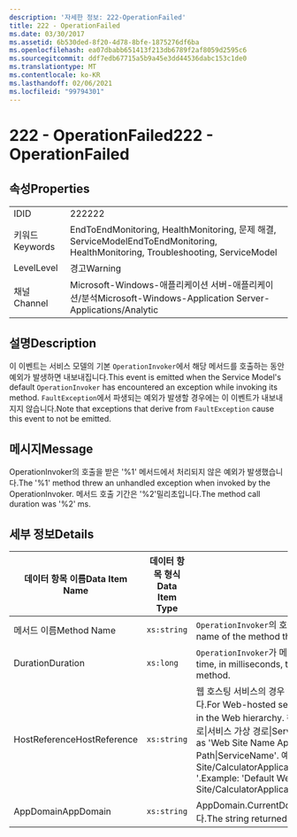 ```yaml
---
description: '자세한 정보: 222-OperationFailed'
title: 222 - OperationFailed
ms.date: 03/30/2017
ms.assetid: 6b530ded-8f20-4d78-8bfe-1875276df6ba
ms.openlocfilehash: ea07dbabb651413f213db6789f2af8059d2595c6
ms.sourcegitcommit: ddf7edb67715a5b9a45e3dd44536dabc153c1de0
ms.translationtype: MT
ms.contentlocale: ko-KR
ms.lasthandoff: 02/06/2021
ms.locfileid: "99794301"
---
```

# <a name="222---operationfailed"></a><span data-ttu-id="112de-103">222 - OperationFailed</span><span class="sxs-lookup"><span data-stu-id="112de-103">222 - OperationFailed</span></span>

## <a name="properties"></a><span data-ttu-id="112de-104">속성</span><span class="sxs-lookup"><span data-stu-id="112de-104">Properties</span></span>  
  
|||  
|-|-|  
|<span data-ttu-id="112de-105">ID</span><span class="sxs-lookup"><span data-stu-id="112de-105">ID</span></span>|<span data-ttu-id="112de-106">222</span><span class="sxs-lookup"><span data-stu-id="112de-106">222</span></span>|  
|<span data-ttu-id="112de-107">키워드</span><span class="sxs-lookup"><span data-stu-id="112de-107">Keywords</span></span>|<span data-ttu-id="112de-108">EndToEndMonitoring, HealthMonitoring, 문제 해결, ServiceModel</span><span class="sxs-lookup"><span data-stu-id="112de-108">EndToEndMonitoring, HealthMonitoring, Troubleshooting, ServiceModel</span></span>|  
|<span data-ttu-id="112de-109">Level</span><span class="sxs-lookup"><span data-stu-id="112de-109">Level</span></span>|<span data-ttu-id="112de-110">경고</span><span class="sxs-lookup"><span data-stu-id="112de-110">Warning</span></span>|  
|<span data-ttu-id="112de-111">채널</span><span class="sxs-lookup"><span data-stu-id="112de-111">Channel</span></span>|<span data-ttu-id="112de-112">Microsoft-Windows-애플리케이션 서버-애플리케이션/분석</span><span class="sxs-lookup"><span data-stu-id="112de-112">Microsoft-Windows-Application Server-Applications/Analytic</span></span>|  
  
## <a name="description"></a><span data-ttu-id="112de-113">설명</span><span class="sxs-lookup"><span data-stu-id="112de-113">Description</span></span>  

 <span data-ttu-id="112de-114">이 이벤트는 서비스 모델의 기본 `OperationInvoker`에서 해당 메서드를 호출하는 동안 예외가 발생하면 내보내집니다.</span><span class="sxs-lookup"><span data-stu-id="112de-114">This event is emitted when the Service Model's default `OperationInvoker` has encountered an exception while invoking its method.</span></span> <span data-ttu-id="112de-115">`FaultException`에서 파생되는 예외가 발생할 경우에는 이 이벤트가 내보내지지 않습니다.</span><span class="sxs-lookup"><span data-stu-id="112de-115">Note that exceptions that derive from `FaultException` cause this event to not be emitted.</span></span>  
  
## <a name="message"></a><span data-ttu-id="112de-116">메시지</span><span class="sxs-lookup"><span data-stu-id="112de-116">Message</span></span>  

 <span data-ttu-id="112de-117">OperationInvoker의 호출을 받은 '%1' 메서드에서 처리되지 않은 예외가 발생했습니다.</span><span class="sxs-lookup"><span data-stu-id="112de-117">The '%1' method threw an unhandled exception when invoked by the OperationInvoker.</span></span> <span data-ttu-id="112de-118">메서드 호출 기간은 '%2'밀리초입니다.</span><span class="sxs-lookup"><span data-stu-id="112de-118">The method call duration was '%2' ms.</span></span>  
  
## <a name="details"></a><span data-ttu-id="112de-119">세부 정보</span><span class="sxs-lookup"><span data-stu-id="112de-119">Details</span></span>  
  
|<span data-ttu-id="112de-120">데이터 항목 이름</span><span class="sxs-lookup"><span data-stu-id="112de-120">Data Item Name</span></span>|<span data-ttu-id="112de-121">데이터 항목 형식</span><span class="sxs-lookup"><span data-stu-id="112de-121">Data Item Type</span></span>|<span data-ttu-id="112de-122">설명</span><span class="sxs-lookup"><span data-stu-id="112de-122">Description</span></span>|  
|--------------------|--------------------|-----------------|  
|<span data-ttu-id="112de-123">메서드 이름</span><span class="sxs-lookup"><span data-stu-id="112de-123">Method Name</span></span>|`xs:string`|<span data-ttu-id="112de-124">`OperationInvoker`의 호출을 받은 메서드의 CLR 이름입니다.</span><span class="sxs-lookup"><span data-stu-id="112de-124">The CLR name of the method that was invoked by the `OperationInvoker`.</span></span>|  
|<span data-ttu-id="112de-125">Duration</span><span class="sxs-lookup"><span data-stu-id="112de-125">Duration</span></span>|`xs:long`|<span data-ttu-id="112de-126">`OperationInvoker`가 메서드를 호출하는 데 걸린 시간(밀리초)입니다.</span><span class="sxs-lookup"><span data-stu-id="112de-126">The time, in milliseconds, that it took the `OperationInvoker` to invoke the method.</span></span>|  
|<span data-ttu-id="112de-127">HostReference</span><span class="sxs-lookup"><span data-stu-id="112de-127">HostReference</span></span>|`xs:string`|<span data-ttu-id="112de-128">웹 호스팅 서비스의 경우 이 필드는 웹 계층의 서비스를 고유하게 식별합니다.</span><span class="sxs-lookup"><span data-stu-id="112de-128">For Web-hosted services, this field uniquely identifies the service in the Web hierarchy.</span></span> <span data-ttu-id="112de-129">해당 형식은 ' 웹 사이트 이름 응용 프로그램 가상 경로&#124;서비스 가상 경로&#124;ServiceName '으로 정의 됩니다.</span><span class="sxs-lookup"><span data-stu-id="112de-129">Its format is defined as 'Web Site Name Application Virtual Path&#124;Service Virtual Path&#124;ServiceName'.</span></span> <span data-ttu-id="112de-130">예: ' Default Web Site/CalculatorApplication&#124;/CalculatorService.svc&#124;CalculatorService '.</span><span class="sxs-lookup"><span data-stu-id="112de-130">Example: 'Default Web Site/CalculatorApplication&#124;/CalculatorService.svc&#124;CalculatorService'.</span></span>|  
|<span data-ttu-id="112de-131">AppDomain</span><span class="sxs-lookup"><span data-stu-id="112de-131">AppDomain</span></span>|`xs:string`|<span data-ttu-id="112de-132">AppDomain.CurrentDomain.FriendlyName에서 반환되는 문자열입니다.</span><span class="sxs-lookup"><span data-stu-id="112de-132">The string returned by AppDomain.CurrentDomain.FriendlyName.</span></span>|
